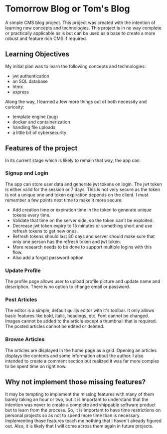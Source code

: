 # Tomorrow Blog or Tom's Blog
A simple CMS blog project. This project was created with the intention of learning new concepts and technologies. This project is in no way complete or practically applicable as is but can be used as a base to create a more robust and feature rich CMS if required.


## Learning Objectives
My initial plan was to learn the following concepts and technologies:
- jwt authentication
- an SQL database
- htmx
- express

Along the way, I learned a few more things out of both necessity and curiosity:
- template engine (pug)
- docker and containerization
- handling file uploads
- a little bit of cybersecurity


## Features of the project
In its current stage which is likely to remain that way, the app can:

### Signup and Login
The app can store user data and generate jwt tokens on login. The jwt token is either valid for the session or 7 days. This is not very secure as the token is not a unique one and token expiration depends on the client. I must remember a few points next time to make it more secure:
- Add creation time or expiration time in the token to generate unique tokens every time.
- Validate that time on the server side, so the token can't be exploited.
- Decrease jwt token expiry to 15 minutes or something short and use refresh tokens to get new ones.
- Refresh tokens should last 30 days and server should make sure that only one person has the refresh token and jwt token.
- More research needs to be done to support multiple logins with this flow.
- Also add a forgot password option

### Update Profile
The profile page allows user to upload profile picture and update name and description. There is no option to change email or password.

### Post Articles
The editor is a simple, default quilljs editor with it's toolbar. It only allows basic features like bold, italic, headings, etc. Font cannot be changed. Images cannot be added to the article except a thumbnail that is required. The posted articles cannot be edited or deleted.

### Browse Articles
The articles are displayed in the home page as a grid. Opening an articles displays the contents and some information about the author. I also intended to create a comment section but realized it was far more complex to be spent time on right now.


## Why not implement those missing features?
It may be tempting to implement the missing features with many of them barely taking an hour or two, but it is important to understand that the intention was never to create a complete and shippable software product but to learn from the process. So, it is important to have time restrictions on personal projects so as not to spend more time than is necessary. Implementing those features teach me nothing that I haven't already figured out. Also, it is likely that I will come across them again in future projects.